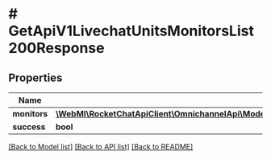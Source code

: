# # GetApiV1LivechatUnitsMonitorsList200Response

## Properties

Name | Type | Description | Notes
------------ | ------------- | ------------- | -------------
**monitors** | [**\WebMI\RocketChatApiClient\OmnichannelApi\Model\GetApiV1LivechatUnitsUnitIdMonitors200ResponseMonitorsInner[]**](GetApiV1LivechatUnitsUnitIdMonitors200ResponseMonitorsInner.md) |  | [optional]
**success** | **bool** |  | [optional]

[[Back to Model list]](../../README.md#models) [[Back to API list]](../../README.md#endpoints) [[Back to README]](../../README.md)
